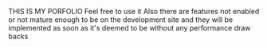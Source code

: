THIS IS MY PORFOLIO
Feel free to use it
Also there are features not enabled or not mature enough to be on the development site and they will be implemented as soon as it's deemed to be without any performance draw backs
